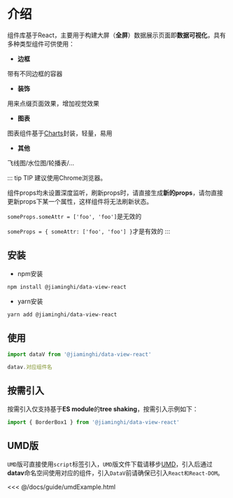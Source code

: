 # 介绍

组件库基于React，主要用于构建大屏（**全屏**）数据展示页面即**数据可视化**，具有多种类型组件可供使用：

* **边框**

带有不同边框的容器

* **装饰**

用来点缀页面效果，增加视觉效果

* **图表**

图表组件基于[Charts](http://charts.jiaminghi.com)封装，轻量，易用

* **其他**

飞线图/水位图/轮播表/...

::: tip TIP
建议使用Chrome浏览器。

组件props均未设置深度监听，刷新props时，请直接生成**新的props**，请勿直接更新props下某一个属性，这样组件将无法刷新状态。

`someProps.someAttr = ['foo', 'foo']`是无效的

`someProps = { someAttr: ['foo', 'foo'] }`才是有效的
:::

## 安装

* npm安装

```sh
npm install @jiaminghi/data-view-react
```

* yarn安装
```sh
yarn add @jiaminghi/data-view-react
```

## 使用

```js
import dataV from '@jiaminghi/data-view-react'

datav.对应组件名
```

## 按需引入

按需引入仅支持基于**ES module**的**tree shaking**，按需引入示例如下：

```js
import { BorderBox1 } from '@jiaminghi/data-view-react'
```

## UMD版

`UMD`版可直接使用`script`标签引入，`UMD`版文件下载请移步[UMD](https://github.com/jiaming743/DataV/tree/master/dist)，引入后通过**datav**命名空间使用对应的组件，引入`DataV`前请确保已引入`React和React-DOM`。

<fold-box title="点击以展示/隐藏UMD版使用示例">
<<< @/docs/guide/umdExample.html
</fold-box>
